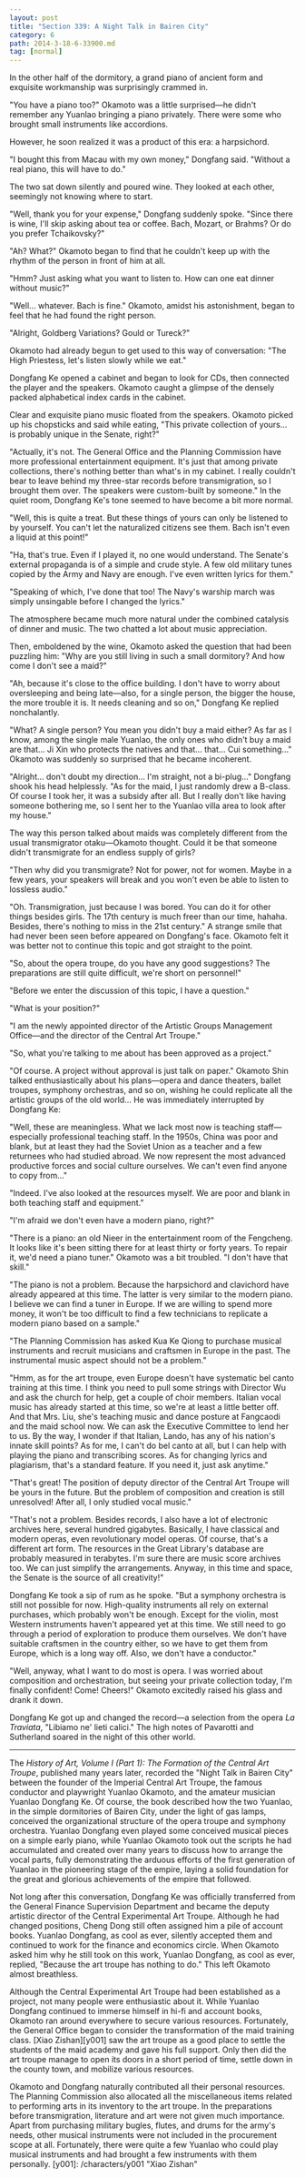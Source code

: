 ```yaml
---
layout: post
title: "Section 339: A Night Talk in Bairen City"
category: 6
path: 2014-3-18-6-33900.md
tag: [normal]
---
```


In the other half of the dormitory, a grand piano of ancient form and exquisite workmanship was surprisingly crammed in.

"You have a piano too?" Okamoto was a little surprised—he didn't remember any Yuanlao bringing a piano privately. There were some who brought small instruments like accordions.

However, he soon realized it was a product of this era: a harpsichord.

"I bought this from Macau with my own money," Dongfang said. "Without a real piano, this will have to do."

The two sat down silently and poured wine. They looked at each other, seemingly not knowing where to start.

"Well, thank you for your expense," Dongfang suddenly spoke. "Since there is wine, I'll skip asking about tea or coffee. Bach, Mozart, or Brahms? Or do you prefer Tchaikovsky?"

"Ah? What?" Okamoto began to find that he couldn't keep up with the rhythm of the person in front of him at all.

"Hmm? Just asking what you want to listen to. How can one eat dinner without music?"

"Well... whatever. Bach is fine." Okamoto, amidst his astonishment, began to feel that he had found the right person.

"Alright, Goldberg Variations? Gould or Tureck?"

Okamoto had already begun to get used to this way of conversation: "The High Priestess, let's listen slowly while we eat."

Dongfang Ke opened a cabinet and began to look for CDs, then connected the player and the speakers. Okamoto caught a glimpse of the densely packed alphabetical index cards in the cabinet.

Clear and exquisite piano music floated from the speakers. Okamoto picked up his chopsticks and said while eating, "This private collection of yours... is probably unique in the Senate, right?"

"Actually, it's not. The General Office and the Planning Commission have more professional entertainment equipment. It's just that among private collections, there's nothing better than what's in my cabinet. I really couldn't bear to leave behind my three-star records before transmigration, so I brought them over. The speakers were custom-built by someone." In the quiet room, Dongfang Ke's tone seemed to have become a bit more normal.

"Well, this is quite a treat. But these things of yours can only be listened to by yourself. You can't let the naturalized citizens see them. Bach isn't even a liquid at this point!"

"Ha, that's true. Even if I played it, no one would understand. The Senate's external propaganda is of a simple and crude style. A few old military tunes copied by the Army and Navy are enough. I've even written lyrics for them."

"Speaking of which, I've done that too! The Navy's warship march was simply unsingable before I changed the lyrics."

The atmosphere became much more natural under the combined catalysis of dinner and music. The two chatted a lot about music appreciation.

Then, emboldened by the wine, Okamoto asked the question that had been puzzling him: "Why are you still living in such a small dormitory? And how come I don't see a maid?"

"Ah, because it's close to the office building. I don't have to worry about oversleeping and being late—also, for a single person, the bigger the house, the more trouble it is. It needs cleaning and so on," Dongfang Ke replied nonchalantly.

"What? A single person? You mean you didn't buy a maid either? As far as I know, among the single male Yuanlao, the only ones who didn't buy a maid are that... Ji Xin who protects the natives and that... that... Cui something..." Okamoto was suddenly so surprised that he became incoherent.

"Alright... don't doubt my direction... I'm straight, not a bi-plug..." Dongfang shook his head helplessly. "As for the maid, I just randomly drew a B-class. Of course I took her, it was a subsidy after all. But I really don't like having someone bothering me, so I sent her to the Yuanlao villa area to look after my house."

The way this person talked about maids was completely different from the usual transmigrator otaku—Okamoto thought. Could it be that someone didn't transmigrate for an endless supply of girls?

"Then why did you transmigrate? Not for power, not for women. Maybe in a few years, your speakers will break and you won't even be able to listen to lossless audio."

"Oh. Transmigration, just because I was bored. You can do it for other things besides girls. The 17th century is much freer than our time, hahaha. Besides, there's nothing to miss in the 21st century." A strange smile that had never been seen before appeared on Dongfang's face. Okamoto felt it was better not to continue this topic and got straight to the point.

"So, about the opera troupe, do you have any good suggestions? The preparations are still quite difficult, we're short on personnel!"

"Before we enter the discussion of this topic, I have a question."

"What is your position?"

"I am the newly appointed director of the Artistic Groups Management Office—and the director of the Central Art Troupe."

"So, what you're talking to me about has been approved as a project."

"Of course. A project without approval is just talk on paper." Okamoto Shin talked enthusiastically about his plans—opera and dance theaters, ballet troupes, symphony orchestras, and so on, wishing he could replicate all the artistic groups of the old world... He was immediately interrupted by Dongfang Ke:

"Well, these are meaningless. What we lack most now is teaching staff—especially professional teaching staff. In the 1950s, China was poor and blank, but at least they had the Soviet Union as a teacher and a few returnees who had studied abroad. We now represent the most advanced productive forces and social culture ourselves. We can't even find anyone to copy from..."

"Indeed. I've also looked at the resources myself. We are poor and blank in both teaching staff and equipment."

"I'm afraid we don't even have a modern piano, right?"

"There is a piano: an old Nieer in the entertainment room of the Fengcheng. It looks like it's been sitting there for at least thirty or forty years. To repair it, we'd need a piano tuner." Okamoto was a bit troubled. "I don't have that skill."

"The piano is not a problem. Because the harpsichord and clavichord have already appeared at this time. The latter is very similar to the modern piano. I believe we can find a tuner in Europe. If we are willing to spend more money, it won't be too difficult to find a few technicians to replicate a modern piano based on a sample."

"The Planning Commission has asked Kua Ke Qiong to purchase musical instruments and recruit musicians and craftsmen in Europe in the past. The instrumental music aspect should not be a problem."

"Hmm, as for the art troupe, even Europe doesn't have systematic bel canto training at this time. I think you need to pull some strings with Director Wu and ask the church for help, get a couple of choir members. Italian vocal music has already started at this time, so we're at least a little better off. And that Mrs. Liu, she's teaching music and dance posture at Fangcaodi and the maid school now. We can ask the Executive Committee to lend her to us. By the way, I wonder if that Italian, Lando, has any of his nation's innate skill points? As for me, I can't do bel canto at all, but I can help with playing the piano and transcribing scores. As for changing lyrics and plagiarism, that's a standard feature. If you need it, just ask anytime."

"That's great! The position of deputy director of the Central Art Troupe will be yours in the future. But the problem of composition and creation is still unresolved! After all, I only studied vocal music."

"That's not a problem. Besides records, I also have a lot of electronic archives here, several hundred gigabytes. Basically, I have classical and modern operas, even revolutionary model operas. Of course, that's a different art form. The resources in the Great Library's database are probably measured in terabytes. I'm sure there are music score archives too. We can just simplify the arrangements. Anyway, in this time and space, the Senate is the source of all creativity!"

Dongfang Ke took a sip of rum as he spoke. "But a symphony orchestra is still not possible for now. High-quality instruments all rely on external purchases, which probably won't be enough. Except for the violin, most Western instruments haven't appeared yet at this time. We still need to go through a period of exploration to produce them ourselves. We don't have suitable craftsmen in the country either, so we have to get them from Europe, which is a long way off. Also, we don't have a conductor."

"Well, anyway, what I want to do most is opera. I was worried about composition and orchestration, but seeing your private collection today, I'm finally confident! Come! Cheers!" Okamoto excitedly raised his glass and drank it down.

Dongfang Ke got up and changed the record—a selection from the opera *La Traviata*, "Libiamo ne' lieti calici." The high notes of Pavarotti and Sutherland soared in the night of this other world.

---

The *History of Art, Volume I (Part 1): The Formation of the Central Art Troupe*, published many years later, recorded the "Night Talk in Bairen City" between the founder of the Imperial Central Art Troupe, the famous conductor and playwright Yuanlao Okamoto, and the amateur musician Yuanlao Dongfang Ke. Of course, the book described how the two Yuanlao, in the simple dormitories of Bairen City, under the light of gas lamps, conceived the organizational structure of the opera troupe and symphony orchestra. Yuanlao Dongfang even played some conceived musical pieces on a simple early piano, while Yuanlao Okamoto took out the scripts he had accumulated and created over many years to discuss how to arrange the vocal parts, fully demonstrating the arduous efforts of the first generation of Yuanlao in the pioneering stage of the empire, laying a solid foundation for the great and glorious achievements of the empire that followed.

Not long after this conversation, Dongfang Ke was officially transferred from the General Finance Supervision Department and became the deputy artistic director of the Central Experimental Art Troupe. Although he had changed positions, Cheng Dong still often assigned him a pile of account books. Yuanlao Dongfang, as cool as ever, silently accepted them and continued to work for the finance and economics circle. When Okamoto asked him why he still took on this work, Yuanlao Dongfang, as cool as ever, replied, "Because the art troupe has nothing to do." This left Okamoto almost breathless.

Although the Central Experimental Art Troupe had been established as a project, not many people were enthusiastic about it. While Yuanlao Dongfang continued to immerse himself in hi-fi and account books, Okamoto ran around everywhere to secure various resources. Fortunately, the General Office began to consider the transformation of the maid training class. [Xiao Zishan][y001] saw the art troupe as a good place to settle the students of the maid academy and gave his full support. Only then did the art troupe manage to open its doors in a short period of time, settle down in the county town, and mobilize various resources.

Okamoto and Dongfang naturally contributed all their personal resources. The Planning Commission also allocated all the miscellaneous items related to performing arts in its inventory to the art troupe. In the preparations before transmigration, literature and art were not given much importance. Apart from purchasing military bugles, flutes, and drums for the army's needs, other musical instruments were not included in the procurement scope at all. Fortunately, there were quite a few Yuanlao who could play musical instruments and had brought a few instruments with them personally.
[y001]: /characters/y001 "Xiao Zishan"